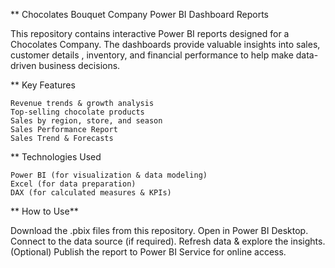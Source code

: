 ** Chocolates Bouquet Company Power BI Dashboard Reports
	
This repository contains interactive Power BI reports designed for a Chocolates Company. 
The dashboards provide valuable insights into sales, customer details , inventory, and financial performance to help make data-driven business decisions.

** Key Features

	Revenue trends & growth analysis
	Top-selling chocolate products
	Sales by region, store, and season
	Sales Performance Report
	Sales Trend & Forecasts

** Technologies Used

	Power BI (for visualization & data modeling) 
	Excel (for data preparation) 
	DAX (for calculated measures & KPIs)

** How to Use**

Download the .pbix files from this repository.
Open in Power BI Desktop.
Connect to the data source (if required).
Refresh data & explore the insights.
(Optional) Publish the report to Power BI Service for online access.
